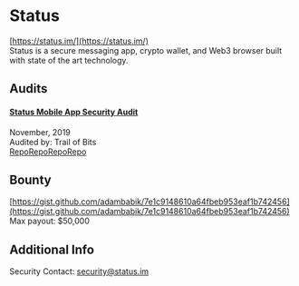 
# Status
  
[https://status.im/](https://status.im/)<br>
Status is a secure messaging app, crypto wallet, and Web3 browser built with state of the art technology.


## Audits



#### [Status Mobile App Security Audit](https://our.status.im/status-mobile-app-security-audit-complete-ahead-of-v1-launch/)

November, 2019<br>
Audited by: Trail of Bits<br>
[Repo](https://github.com/status-im/status-protocol-go)[Repo](https://github.com/status-im/status-go)[Repo](https://github.com/status-im/whisper)[Repo](https://github.com/status-im/status-react)
      

  

## Bounty

[https://gist.github.com/adambabik/7e1c9148610a64fbeb953eaf1b742456](https://gist.github.com/adambabik/7e1c9148610a64fbeb953eaf1b742456)<br>
Max payout: $50,000


## Additional Info

Security Contact: security@status.im
